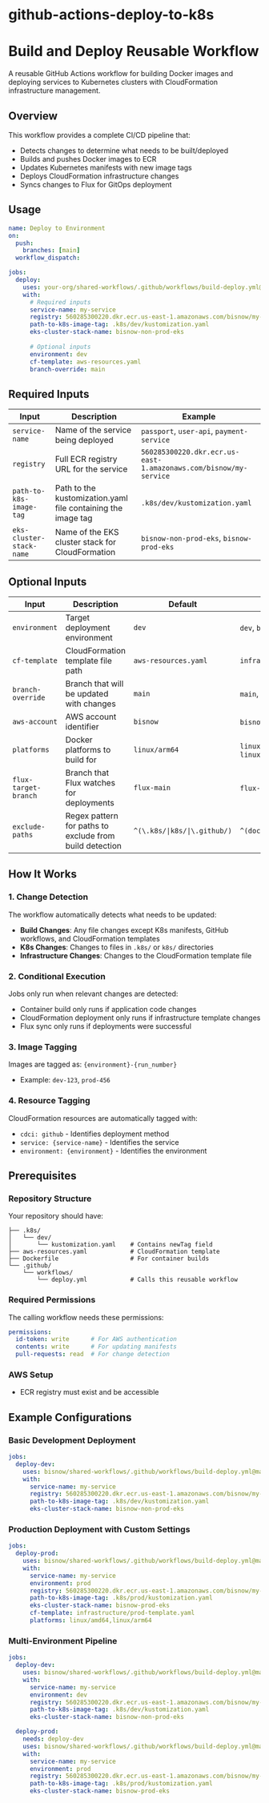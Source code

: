 # github-actions-deploy-to-k8s


# Build and Deploy Reusable Workflow

A reusable GitHub Actions workflow for building Docker images and deploying services to Kubernetes clusters with CloudFormation infrastructure management.

## Overview

This workflow provides a complete CI/CD pipeline that:
-  Detects changes to determine what needs to be built/deployed
-  Builds and pushes Docker images to ECR
-  Updates Kubernetes manifests with new image tags
-  Deploys CloudFormation infrastructure changes
-  Syncs changes to Flux for GitOps deployment

## Usage

```yaml
name: Deploy to Environment
on:
  push:
    branches: [main]
  workflow_dispatch:

jobs:
  deploy:
    uses: your-org/shared-workflows/.github/workflows/build-deploy.yml@main
    with:
      # Required inputs
      service-name: my-service
      registry: 560285300220.dkr.ecr.us-east-1.amazonaws.com/bisnow/my-service
      path-to-k8s-image-tag: .k8s/dev/kustomization.yaml
      eks-cluster-stack-name: bisnow-non-prod-eks
      
      # Optional inputs
      environment: dev
      cf-template: aws-resources.yaml
      branch-override: main
```

## Required Inputs

| Input | Description | Example |
|-------|-------------|---------|
| `service-name` | Name of the service being deployed | `passport`, `user-api`, `payment-service` |
| `registry` | Full ECR registry URL for the service | `560285300220.dkr.ecr.us-east-1.amazonaws.com/bisnow/my-service` |
| `path-to-k8s-image-tag` | Path to the kustomization.yaml file containing the image tag | `.k8s/dev/kustomization.yaml` |
| `eks-cluster-stack-name` | Name of the EKS cluster stack for CloudFormation | `bisnow-non-prod-eks`, `bisnow-prod-eks` |

## Optional Inputs

| Input | Description | Default | Example |
|-------|-------------|---------|---------|
| `environment` | Target deployment environment | `dev` | `dev`, `beta`, `prod` |
| `cf-template` | CloudFormation template file path | `aws-resources.yaml` | `infrastructure/template.yaml` |
| `branch-override` | Branch that will be updated with changes | `main` | `main`, `develop` |
| `aws-account` | AWS account identifier | `bisnow` | `bisnow`, `production` |
| `platforms` | Docker platforms to build for | `linux/arm64` | `linux/amd64`, `linux/arm64,linux/amd64` |
| `flux-target-branch` | Branch that Flux watches for deployments | `flux-main` | `flux-main`, `gitops` |
| `exclude-paths` | Regex pattern for paths to exclude from build detection | `^(\.k8s/\|k8s/\|\.github/)` | `^(docs/\|\.k8s/)` |

## How It Works

### 1. Change Detection
The workflow automatically detects what needs to be updated:
- **Build Changes**: Any file changes except K8s manifests, GitHub workflows, and CloudFormation templates
- **K8s Changes**: Changes to files in `.k8s/` or `k8s/` directories
- **Infrastructure Changes**: Changes to the CloudFormation template file

### 2. Conditional Execution
Jobs only run when relevant changes are detected:
- Container build only runs if application code changes
- CloudFormation deployment only runs if infrastructure template changes
- Flux sync only runs if deployments were successful

### 3. Image Tagging
Images are tagged as: `{environment}-{run_number}`
- Example: `dev-123`, `prod-456`

### 4. Resource Tagging
CloudFormation resources are automatically tagged with:
- `cdci: github` - Identifies deployment method
- `service: {service-name}` - Identifies the service
- `environment: {environment}` - Identifies the environment

## Prerequisites

### Repository Structure
Your repository should have:
```
├── .k8s/
│   └── dev/
│       └── kustomization.yaml    # Contains newTag field
├── aws-resources.yaml            # CloudFormation template
├── Dockerfile                    # For container builds
└── .github/
    └── workflows/
        └── deploy.yml            # Calls this reusable workflow
```

### Required Permissions
The calling workflow needs these permissions:
```yaml
permissions:
  id-token: write      # For AWS authentication
  contents: write      # For updating manifests
  pull-requests: read  # For change detection
```

### AWS Setup
- ECR registry must exist and be accessible

## Example Configurations

### Basic Development Deployment
```yaml
jobs:
  deploy-dev:
    uses: bisnow/shared-workflows/.github/workflows/build-deploy.yml@main
    with:
      service-name: my-service
      registry: 560285300220.dkr.ecr.us-east-1.amazonaws.com/bisnow/my-service
      path-to-k8s-image-tag: .k8s/dev/kustomization.yaml
      eks-cluster-stack-name: bisnow-non-prod-eks
```

### Production Deployment with Custom Settings
```yaml
jobs:
  deploy-prod:
    uses: bisnow/shared-workflows/.github/workflows/build-deploy.yml@main
    with:
      service-name: my-service
      environment: prod
      registry: 560285300220.dkr.ecr.us-east-1.amazonaws.com/bisnow/my-service
      path-to-k8s-image-tag: .k8s/prod/kustomization.yaml
      eks-cluster-stack-name: bisnow-prod-eks
      cf-template: infrastructure/prod-template.yaml
      platforms: linux/amd64,linux/arm64
```

### Multi-Environment Pipeline
```yaml
jobs:
  deploy-dev:
    uses: bisnow/shared-workflows/.github/workflows/build-deploy.yml@main
    with:
      service-name: my-service
      environment: dev
      registry: 560285300220.dkr.ecr.us-east-1.amazonaws.com/bisnow/my-service
      path-to-k8s-image-tag: .k8s/dev/kustomization.yaml
      eks-cluster-stack-name: bisnow-non-prod-eks

  deploy-prod:
    needs: deploy-dev
    uses: bisnow/shared-workflows/.github/workflows/build-deploy.yml@main
    with:
      service-name: my-service
      environment: prod
      registry: 560285300220.dkr.ecr.us-east-1.amazonaws.com/bisnow/my-service
      path-to-k8s-image-tag: .k8s/prod/kustomization.yaml
      eks-cluster-stack-name: bisnow-prod-eks
```
